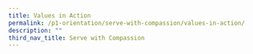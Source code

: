 ```yaml
---
title: Values in Action
permalink: /p1-orientation/serve-with-compassion/values-in-action/
description: ""
third_nav_title: Serve with Compassion
---
```


